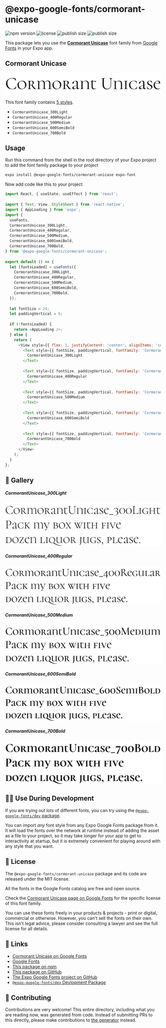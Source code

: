 # @expo-google-fonts/cormorant-unicase

![npm version](https://flat.badgen.net/npm/v/@expo-google-fonts/cormorant-unicase)
![license](https://flat.badgen.net/github/license/expo/google-fonts)
![publish size](https://flat.badgen.net/packagephobia/install/@expo-google-fonts/cormorant-unicase)
![publish size](https://flat.badgen.net/packagephobia/publish/@expo-google-fonts/cormorant-unicase)

This package lets you use the [**Cormorant Unicase**](https://fonts.google.com/specimen/Cormorant+Unicase) font family from [Google Fonts](https://fonts.google.com/) in your Expo app.

## Cormorant Unicase

![Cormorant Unicase](./font-family.png)

This font family contains [5 styles](#-gallery).

- `CormorantUnicase_300Light`
- `CormorantUnicase_400Regular`
- `CormorantUnicase_500Medium`
- `CormorantUnicase_600SemiBold`
- `CormorantUnicase_700Bold`

## Usage

Run this command from the shell in the root directory of your Expo project to add the font family package to your project
```sh
expo install @expo-google-fonts/cormorant-unicase expo-font
```

Now add code like this to your project
```js
import React, { useState, useEffect } from 'react';

import { Text, View, StyleSheet } from 'react-native';
import { AppLoading } from 'expo';
import {
  useFonts,
  CormorantUnicase_300Light,
  CormorantUnicase_400Regular,
  CormorantUnicase_500Medium,
  CormorantUnicase_600SemiBold,
  CormorantUnicase_700Bold,
} from '@expo-google-fonts/cormorant-unicase';

export default () => {
  let [fontsLoaded] = useFonts({
    CormorantUnicase_300Light,
    CormorantUnicase_400Regular,
    CormorantUnicase_500Medium,
    CormorantUnicase_600SemiBold,
    CormorantUnicase_700Bold,
  });

  let fontSize = 24;
  let paddingVertical = 6;

  if (!fontsLoaded) {
    return <AppLoading />;
  } else {
    return (
      <View style={{ flex: 1, justifyContent: 'center', alignItems: 'center' }}>
        <Text style={{ fontSize, paddingVertical, fontFamily: 'CormorantUnicase_300Light' }}>
          CormorantUnicase_300Light
        </Text>

        <Text style={{ fontSize, paddingVertical, fontFamily: 'CormorantUnicase_400Regular' }}>
          CormorantUnicase_400Regular
        </Text>

        <Text style={{ fontSize, paddingVertical, fontFamily: 'CormorantUnicase_500Medium' }}>
          CormorantUnicase_500Medium
        </Text>

        <Text style={{ fontSize, paddingVertical, fontFamily: 'CormorantUnicase_600SemiBold' }}>
          CormorantUnicase_600SemiBold
        </Text>

        <Text style={{ fontSize, paddingVertical, fontFamily: 'CormorantUnicase_700Bold' }}>
          CormorantUnicase_700Bold
        </Text>
      </View>
    );
  }
};

```

## 🔡 Gallery

##### CormorantUnicase_300Light
![CormorantUnicase_300Light](./CormorantUnicase_300Light.ttf.png)

##### CormorantUnicase_400Regular
![CormorantUnicase_400Regular](./CormorantUnicase_400Regular.ttf.png)

##### CormorantUnicase_500Medium
![CormorantUnicase_500Medium](./CormorantUnicase_500Medium.ttf.png)

##### CormorantUnicase_600SemiBold
![CormorantUnicase_600SemiBold](./CormorantUnicase_600SemiBold.ttf.png)

##### CormorantUnicase_700Bold
![CormorantUnicase_700Bold](./CormorantUnicase_700Bold.ttf.png)


## 👩‍💻 Use During Development

If you are trying out lots of different fonts, you can try using the [`@expo-google-fonts/dev` package](https://github.com/expo/google-fonts/tree/master/font-packages/dev#readme).

You can import *any* font style from any Expo Google Fonts package from it. It will load the fonts
over the network at runtime instead of adding the asset as a file to your project, so it may take longer
for your app to get to interactivity at startup, but it is extremely convenient
for playing around with any style that you want.

## 📖 License

The `@expo-google-fonts/cormorant-unicase` package and its code are released under the MIT license.

All the fonts in the Google Fonts catalog are free and open source.

Check the [Cormorant Unicase page on Google Fonts](https://fonts.google.com/specimen/Cormorant+Unicase) for the specific license of this font family.

You can use these fonts freely in your products & projects - print or digital, commercial or otherwise. However, you can't sell the fonts on their own. This isn't legal advice, please consider consulting a lawyer and see the full license for all details.

## 🔗 Links

- [Cormorant Unicase on Google Fonts](https://fonts.google.com/specimen/Cormorant+Unicase)
- [Google Fonts](https://fonts.google.com/)
- [This package on npm](https://www.npmjs.com/package/@expo-google-fonts/cormorant-unicase)
- [This package on GitHub](https://github.com/expo/google-fonts/tree/master/font-packages/cormorant-unicase)
- [The Expo Google Fonts project on GitHub](https://github.com/expo/google-fonts)
- [`@expo-google-fonts/dev` Devlopment Package](https://github.com/expo/google-fonts/tree/master/font-packages/dev)

## 🤝 Contributing

Contributions are very welcome! This entire directory, including what you are reading now, was generated from code. Instead of submitting PRs to this directly, please make contributions to [the generator](https://github.com/expo/google-fonts/tree/master/packages/generator) instead.
